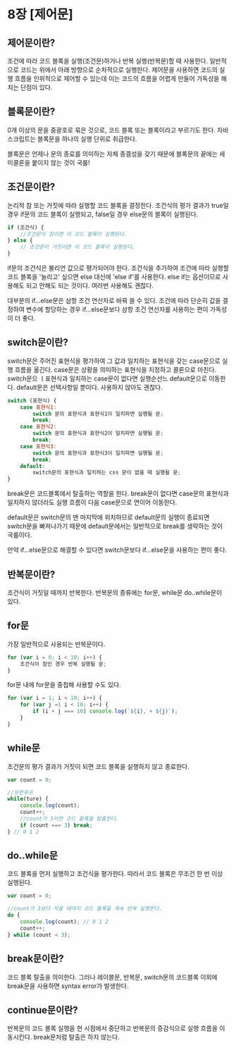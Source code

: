 # 8장 [제어문]

## 제어문이란?

조건에 따라 코드 블록을 실행(조건문)하거나 반복 실행(반복문)할 때 사용한다.
일반적으로 코드는 위에서 아래 방향으로 순차적으로 실행한다.
제어문을 사용하면 코드의 실행 흐름을 인위적으로 제어할 수 있는데 이는 코드의 흐름을 어렵게 만들어 가독성을 해치는 단점이 있다.

## 블록문이란?

0개 이상의 문을 중괄호로 묶은 것으로, 코드 블록 또는 블록이라고 부르기도 한다.
자바스크립트는 블록문을 하나의 실행 단위로 취급한다.

블록문은 언제나 문의 종료를 의미하는 자체 종결성을 갖기 때문에 블록문의 끝에는 세미콜론을 붙이지 않는 것이 국룰!


## 조건문이란?

논리적 참 또는 거짓에 따라 실행할 코드 블록을 결정한다.
조건식의 평가 결과가 true일 경우 if문의 코드 블록이 실행되고, false일 경우 else문의 블록이 실행된다.

```jsx
if (조건식) {
    //조건문이 참이면 이 코드 블록이 실행된다.
} else {
    // 조건문이 거짓이면 이 코드 블록이 실행된다.
}
```
if문의 조건식은 불리언 값으로 평가되어야 한다.
조건식을 추가하여 조건에 따라 실행할 코드 블록을 '늘리고' 싶으면 else 대신에 'else if'를 사용한다.
else if는  옵션이므로 사용해도 되고 안해도 되는 것이다. 여러번 사용해도 괜찮다.

대부분의 if...else문은 삼항 조건 연산자로 바꿔 쓸 수 있다.
조건에 따라 단순히 값을 결정하여 변수에 할당하는 경우 if...else문보다 삼항 조건 연산자를 사용하는 편이 가독성이 더 좋다.

## switch문이란?

switch문은 주어진 표현식을 평가하여 그 값과 일치하는 표현식을 갖는 case문으로 실행 흐름을 옮긴다.
case문은 상황을 의미하는 표현식을 지정하고 콜론으로 마친다.
switch문으 ㅣ표현식과 일치하는 case문이 없다면 실행순선느 default문으로 이동한다.
default문은 선택사항일 뿐이다. 사용하지 않아도 괜찮다.

```jsx
switch (표현식) {
    case 표현식1:
        switch 문의 표현식과 표현식1이 일치파면 실행될 문;
        break;
    case 표현식2:
        switch 문의 표현식과 표현식2이 일치파면 실행될 문;
        break;
    case 표현식3:
        switch 문의 표현식과 표현식3이 일치파면 실행될 문;
        break;
    default:
        switch문의 표현식과 일치하는 css 문이 없을 때 실행될 문;
}
```
break문은 코드블록에서 탈출하는 역할을 한다. break문이 없다면 case문의 표현식과 일치하지 않더라도 실행 흐름이 다음 case문으로 연이어 이동한다.

default문은 switch문의 맨 마지막에 위치하므로 default문의 실행이 종료되면 switch문을 빠져나가기 때문에
default문에서는 일반적으로 break를 생략하는 것이 국룰이다.

만약 if...else문으로 해결할 수 있다면 switch문보다 if...else문을 사용하는 편이 좋다.

## 반복문이란?

조건식이 거짓일 때까지 반복한다.
반복문의 종류에는 for문, while문 do..while문이 있다.

## for문
가장 일반적으로 사용되는 반복문이다.

```jsx
for (var i = 0; i < 10; i++) {
    조건식이 참인 경우 반복 실행될 문;
}
```

for문 내에 for문을 중첩해 사용할 수도 있다.

```jsx
for (var i = 1; i < 10; i++) {
    for (var j =1 i < 10; i++) {
        if (i + j === 10) console.log(`${i}, + ${j}`);
    }
}   
```

## while문
조건문의 평가 결과가 거짓이 되면 코드 블록을 실행하지 않고 종료한다.

```jsx
var count = 0;

//무한루프
while(ture) {
    console.log(count);
    count++;
    //count가 3이면 코드 블록을 탈출한다.
    if (count === 3) break;
} // 0 1 2
```

## do..while문
코드 블록을 먼저 실행하고 조건식을 평가한다. 따라서 코드 블록은 무조건 한 번 이상 실행된다.
```jsx
var count = 0;

//count가 3보다 작을 때까지 코드 블록을 계속 반복 실행한다.
do {
    console.log(count); // 0 1 2
    count++;
} while (count < 3);
```

## break문이란?

코드 블록 탈출을 의미한다.
그러나 레이블문, 반복문, switch문의 코드블록 이외에 break문을 사용하면 syntax error가 발생한다.

## continue문이란?

반복문의 코드 블록 실행을 현 시점에서 중단하고 반복문의 증감식으로 실행 흐름을 이동시킨다.
break문처럼 탈출은 하지 않는다.



